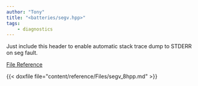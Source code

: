 ```yaml
---
author: "Tony"
title: "<batteries/segv.hpp>"
tags:
    - diagnostics
---
```

Just include this header to enable automatic stack trace dump to STDERR on seg fault.

[File Reference](/reference/files/segv_8hpp)
<!--more-->

{{< doxfile file="content/reference/Files/segv_8hpp.md" >}}
